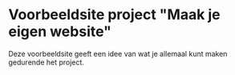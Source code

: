# Voorbeeldsite project "Maak je eigen website"

Deze voorbeeldsite geeft een idee van wat je allemaal kunt maken gedurende het project.
